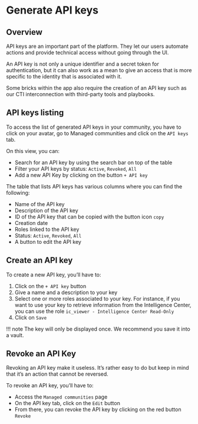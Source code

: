 # Generate API keys

## Overview

API keys are an important part of the platform. They let our users automate actions and provide technical access without going through the UI.

An API key is not only a unique identifier and a secret token for authentication, but it can also work as a mean to give an access that is more specific to the identity that is associated with it. 

Some bricks within the app also require the creation of an API key such as our CTI interconnection with third-party tools and playbooks.

## API keys listing

To access the list of generated API keys in your community, you have to click on your avatar, go to Managed communities and click on the `API keys` tab.

On this view, you can:

- Search for an API key by using the search bar on top of the table
- Filter your API keys by status: `Active`, `Revoked`, `All`
- Add a new API Key by clicking on the button `+ API key`

The table that lists API keys has various columns where you can find the following:

- Name of the API key
- Description of the API key
- ID of the API key that can be copied with the button icon `copy`
- Creation date
- Roles linked to the API key
- Status:  `Active`, `Revoked`, `All`
- A button to edit the API key

## Create an API key

To create a new API key, you’ll have to:

1. Click on the `+ API key` button
2. Give a name and a description to your key
3. Select one or more roles associated to your key. For instance, if you want to use your key to retrieve information from the Intelligence Center, you can use the role `ic_viewer - Intelligence Center Read-Only`
4. Click on `Save`

!!! note
    The key will only be displayed once. We recommend you save it into a vault.

## Revoke an API Key

Revoking an API key make it useless. It’s rather easy to do but keep in mind that it’s an action that cannot be reversed. 

To revoke an API key, you’ll have to: 

- Access the `Managed communities` page
- On the API key tab, click on the `Edit` button
- From there, you can revoke the API key by clicking on the red button `Revoke`
